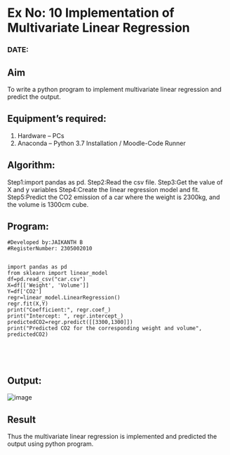 # Ex No: 10 Implementation of Multivariate Linear Regression

### DATE:

## Aim
To write a python program to implement multivariate linear regression and predict the output.

## Equipment’s required:
1.	Hardware – PCs
2.	Anaconda – Python 3.7 Installation / Moodle-Code Runner

## Algorithm:

Step1:import pandas as pd.
Step2:Read the csv file.
Step3:Get the value of X and y variables
Step4:Create the linear regression model and fit.
Step5:Predict the CO2 emission of a car where the weight is 2300kg, and the volume is 1300cm cube.

## Program:
```
#Developed by:JAIKANTH B
#RegisterNumber: 2305002010


import pandas as pd
from sklearn import linear_model
df=pd.read_csv("car.csv")
X=df[['Weight', 'Volume']]
Y=df['CO2']
regr=linear_model.LinearRegression()
regr.fit(X,Y)
print("Coefficient:", regr.coef_)
print("Intercept: ", regr.intercept_)
predictedCO2=regr.predict([[3300,1300]])
print("Predicted CO2 for the corresponding weight and volume", predictedCO2)





```
## Output:

![image](https://github.com/jaikanth25/Multivariate-Linear-Regression/assets/155935294/5fafac14-15d2-4c9c-bb89-a5acc2f71683)


## Result
Thus the multivariate linear regression is implemented and predicted the output using python program.

